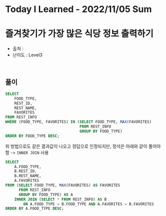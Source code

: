 # Today I Learned - 2022/11/05 Sum

# 즐겨찾기가 가장 많은 식당 정보 출력하기
- 출처 : 
- 난이도 : Level3
<br>

## 풀이
```sql
SELECT 
    FOOD_TYPE, 
    REST_ID,
    REST_NAME,
    FAVORITES
FROM REST_INFO
WHERE (FOOD_TYPE, FAVORITES) IN (SELECT FOOD_TYPE, MAX(FAVORITES)
                                 FROM REST_INFO
                                 GROUP BY FOOD_TYPE)
ORDER BY FOOD_TYPE DESC;
```
위 방법으로도 같은 결과값이 나오고 정답으로 인정되지만, 정석은 아래와 같이 풀어야 함 -> `INNER JOIN` 사용

```sql
SELECT 
    A.FOOD_TYPE, 
    B.REST_ID,
    B.REST_NAME,
    A.FAVORITES
FROM (SELECT FOOD_TYPE, MAX(FAVORITES) AS FAVORITES
      FROM REST_INFO
      GROUP BY FOOD_TYPE) AS A
    INNER JOIN (SELECT * FROM REST_INFO) AS B
        ON A.FOOD_TYPE = B.FOOD_TYPE AND A.FAVORITES = B.FAVORITES
ORDER BY A.FOOD_TYPE DESC;
```
